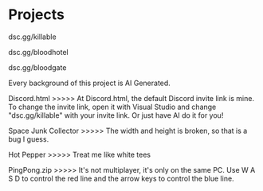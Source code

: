 # Projects

dsc.gg/killable


dsc.gg/bloodhotel


dsc.gg/bloodgate



Every background of this project is AI Generated.


Discord.html >>>>>
At Discord.html, the default Discord invite link is mine. To change the invite link, open it with Visual Studio and change "dsc.gg/killable" with your invite link. Or just have AI do it for you!




Space Junk Collector >>>>>
The width and height is broken, so that is a bug I guess.

Hot Pepper >>>>>
Treat me like white tees

PingPong.zip >>>>> 
It's not multiplayer, it's only on the same PC. Use W A S D to control the red line and the arrow keys to control the blue line.
